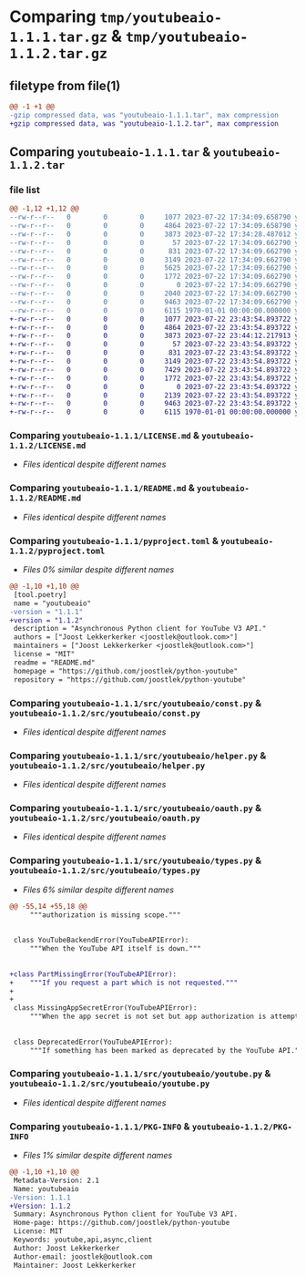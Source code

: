 # Comparing `tmp/youtubeaio-1.1.1.tar.gz` & `tmp/youtubeaio-1.1.2.tar.gz`

## filetype from file(1)

```diff
@@ -1 +1 @@
-gzip compressed data, was "youtubeaio-1.1.1.tar", max compression
+gzip compressed data, was "youtubeaio-1.1.2.tar", max compression
```

## Comparing `youtubeaio-1.1.1.tar` & `youtubeaio-1.1.2.tar`

### file list

```diff
@@ -1,12 +1,12 @@
--rw-r--r--   0        0        0     1077 2023-07-22 17:34:09.658790 youtubeaio-1.1.1/LICENSE.md
--rw-r--r--   0        0        0     4864 2023-07-22 17:34:09.658790 youtubeaio-1.1.1/README.md
--rw-r--r--   0        0        0     3873 2023-07-22 17:34:28.487012 youtubeaio-1.1.1/pyproject.toml
--rw-r--r--   0        0        0       57 2023-07-22 17:34:09.662790 youtubeaio-1.1.1/src/youtubeaio/__init__.py
--rw-r--r--   0        0        0      831 2023-07-22 17:34:09.662790 youtubeaio-1.1.1/src/youtubeaio/const.py
--rw-r--r--   0        0        0     3149 2023-07-22 17:34:09.662790 youtubeaio-1.1.1/src/youtubeaio/helper.py
--rw-r--r--   0        0        0     5625 2023-07-22 17:34:09.662790 youtubeaio-1.1.1/src/youtubeaio/models.py
--rw-r--r--   0        0        0     1772 2023-07-22 17:34:09.662790 youtubeaio-1.1.1/src/youtubeaio/oauth.py
--rw-r--r--   0        0        0        0 2023-07-22 17:34:09.662790 youtubeaio-1.1.1/src/youtubeaio/py.typed
--rw-r--r--   0        0        0     2040 2023-07-22 17:34:09.662790 youtubeaio-1.1.1/src/youtubeaio/types.py
--rw-r--r--   0        0        0     9463 2023-07-22 17:34:09.662790 youtubeaio-1.1.1/src/youtubeaio/youtube.py
--rw-r--r--   0        0        0     6115 1970-01-01 00:00:00.000000 youtubeaio-1.1.1/PKG-INFO
+-rw-r--r--   0        0        0     1077 2023-07-22 23:43:54.893722 youtubeaio-1.1.2/LICENSE.md
+-rw-r--r--   0        0        0     4864 2023-07-22 23:43:54.893722 youtubeaio-1.1.2/README.md
+-rw-r--r--   0        0        0     3873 2023-07-22 23:44:12.217913 youtubeaio-1.1.2/pyproject.toml
+-rw-r--r--   0        0        0       57 2023-07-22 23:43:54.893722 youtubeaio-1.1.2/src/youtubeaio/__init__.py
+-rw-r--r--   0        0        0      831 2023-07-22 23:43:54.893722 youtubeaio-1.1.2/src/youtubeaio/const.py
+-rw-r--r--   0        0        0     3149 2023-07-22 23:43:54.893722 youtubeaio-1.1.2/src/youtubeaio/helper.py
+-rw-r--r--   0        0        0     7429 2023-07-22 23:43:54.893722 youtubeaio-1.1.2/src/youtubeaio/models.py
+-rw-r--r--   0        0        0     1772 2023-07-22 23:43:54.893722 youtubeaio-1.1.2/src/youtubeaio/oauth.py
+-rw-r--r--   0        0        0        0 2023-07-22 23:43:54.893722 youtubeaio-1.1.2/src/youtubeaio/py.typed
+-rw-r--r--   0        0        0     2139 2023-07-22 23:43:54.893722 youtubeaio-1.1.2/src/youtubeaio/types.py
+-rw-r--r--   0        0        0     9463 2023-07-22 23:43:54.893722 youtubeaio-1.1.2/src/youtubeaio/youtube.py
+-rw-r--r--   0        0        0     6115 1970-01-01 00:00:00.000000 youtubeaio-1.1.2/PKG-INFO
```

### Comparing `youtubeaio-1.1.1/LICENSE.md` & `youtubeaio-1.1.2/LICENSE.md`

 * *Files identical despite different names*

### Comparing `youtubeaio-1.1.1/README.md` & `youtubeaio-1.1.2/README.md`

 * *Files identical despite different names*

### Comparing `youtubeaio-1.1.1/pyproject.toml` & `youtubeaio-1.1.2/pyproject.toml`

 * *Files 0% similar despite different names*

```diff
@@ -1,10 +1,10 @@
 [tool.poetry]
 name = "youtubeaio"
-version = "1.1.1"
+version = "1.1.2"
 description = "Asynchronous Python client for YouTube V3 API."
 authors = ["Joost Lekkerkerker <joostlek@outlook.com>"]
 maintainers = ["Joost Lekkerkerker <joostlek@outlook.com>"]
 license = "MIT"
 readme = "README.md"
 homepage = "https://github.com/joostlek/python-youtube"
 repository = "https://github.com/joostlek/python-youtube"
```

### Comparing `youtubeaio-1.1.1/src/youtubeaio/const.py` & `youtubeaio-1.1.2/src/youtubeaio/const.py`

 * *Files identical despite different names*

### Comparing `youtubeaio-1.1.1/src/youtubeaio/helper.py` & `youtubeaio-1.1.2/src/youtubeaio/helper.py`

 * *Files identical despite different names*

### Comparing `youtubeaio-1.1.1/src/youtubeaio/oauth.py` & `youtubeaio-1.1.2/src/youtubeaio/oauth.py`

 * *Files identical despite different names*

### Comparing `youtubeaio-1.1.1/src/youtubeaio/types.py` & `youtubeaio-1.1.2/src/youtubeaio/types.py`

 * *Files 6% similar despite different names*

```diff
@@ -55,14 +55,18 @@
     """authorization is missing scope."""
 
 
 class YouTubeBackendError(YouTubeAPIError):
     """When the YouTube API itself is down."""
 
 
+class PartMissingError(YouTubeAPIError):
+    """If you request a part which is not requested."""
+
+
 class MissingAppSecretError(YouTubeAPIError):
     """When the app secret is not set but app authorization is attempted."""
 
 
 class DeprecatedError(YouTubeAPIError):
     """If something has been marked as deprecated by the YouTube API."""
```

### Comparing `youtubeaio-1.1.1/src/youtubeaio/youtube.py` & `youtubeaio-1.1.2/src/youtubeaio/youtube.py`

 * *Files identical despite different names*

### Comparing `youtubeaio-1.1.1/PKG-INFO` & `youtubeaio-1.1.2/PKG-INFO`

 * *Files 1% similar despite different names*

```diff
@@ -1,10 +1,10 @@
 Metadata-Version: 2.1
 Name: youtubeaio
-Version: 1.1.1
+Version: 1.1.2
 Summary: Asynchronous Python client for YouTube V3 API.
 Home-page: https://github.com/joostlek/python-youtube
 License: MIT
 Keywords: youtube,api,async,client
 Author: Joost Lekkerkerker
 Author-email: joostlek@outlook.com
 Maintainer: Joost Lekkerkerker
```

